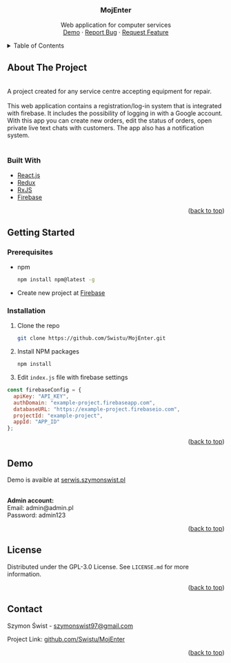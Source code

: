 <div id="top">
<br />
<div align="center">
<h3 align="center">MojEnter</h3>
  <p align="center">
    Web application for computer services
    <br />
    <a href="http://serwis.szymonswist.pl/">Demo</a>
    ·
    <a href="https://github.com/Swistu/MojEnter/issues">Report Bug</a>
    ·
    <a href="https://github.com/Swistu/MojEnter/issues">Request Feature</a>
  </p>
</div>



<details>
  <summary>Table of Contents</summary>
  <ol>
    <li>
      <a href="#about-the-project">About The Project</a>
      <ul>
        <li><a href="#built-with">Built With</a></li>
      </ul>
    </li>
    <li>
      <a href="#getting-started">Getting Started</a>
      <ul>
        <li><a href="#prerequisites">Prerequisites</a></li>
        <li><a href="#installation">Installation</a></li>
      </ul>
    </li>
    <li><a href="#demo">Demo</a></li>
    <li><a href="#license">License</a></li>
    <li><a href="#contact">Contact</a></li>
  </ol>
</details>


## About The Project
<br />
A project created for any service centre accepting equipment for repair.
<br />
<br />
This web application contains a registration/log-in system that is integrated with firebase. It includes the possibility of logging in with a Google account. With this app you can create new orders, edit the status of orders, open private live text chats with customers. The app also has a notification system.
<br />
<br />

### Built With

- [React.js](https://reactjs.org/)
- [Redux](https://redux.js.org/)
- [RxJS](https://rxjs.dev/)
- [Firebase](https://firebase.google.com/)

<p align="right">(<a href="#top">back to top</a>)</p>

## Getting Started

### Prerequisites

* npm
  ```sh
  npm install npm@latest -g
  ```
* Create new project at [Firebase](https://firebase.google.com/)

### Installation

1. Clone the repo
   ```sh
   git clone https://github.com/Swistu/MojEnter.git
   ```
2. Install NPM packages
   ```sh
   npm install
   ```
3. Edit `index.js` file with firebase settings
  ```js
  const firebaseConfig = {
    apiKey: "API_KEY",
    authDomain: "example-project.firebaseapp.com",
    databaseURL: "https://example-project.firebaseio.com",
    projectId: "example-project",
    appId: "APP_ID"
  };
  ```

<p align="right">(<a href="#top">back to top</a>)</p>


## Demo

Demo is avaible at [serwis.szymonswist.pl](http://serwis.szymonswist.pl/)

<div align="center">
<img src="https://i.ibb.co/Wn7StyD/Image.png" alt="" >
</div>
<br />
<b>Admin account:</b>
<br />
<div>Email: admin@admin.pl</div>
<div>Password: admin123</div>

<p align="right">(<a href="#top">back to top</a>)</p>


## License
Distributed under the GPL-3.0 License. See `LICENSE.md` for more information.
<p align="right">(<a href="#top">back to top</a>)</p>

## Contact

Szymon Świst - [szymonswist97@gmail.com](mailto:szymonswist97@gmail.com)

Project Link: [github.com/Swistu/MojEnter](https://github.com/Swistu/MojEnter)

<p align="right">(<a href="#top">back to top</a>)</p>

